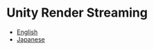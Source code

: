 # Unity Render Streaming

- [English](../../com.unity.template.renderstreaming/Documentation~/index.md)
- [Japanese](../../com.unity.template.renderstreaming/Documentation~/jp/index.md)


